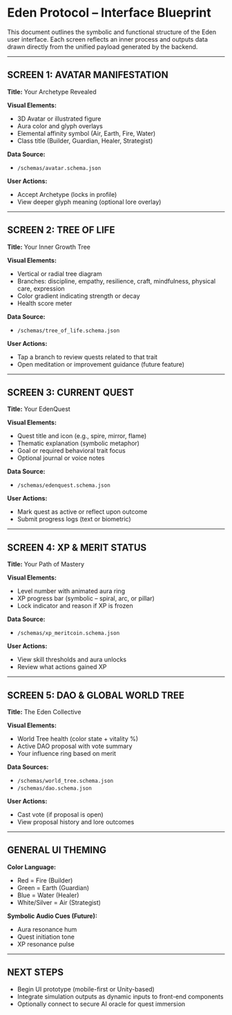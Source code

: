 # Eden Protocol – Interface Blueprint

This document outlines the symbolic and functional structure of the Eden user interface. Each screen reflects an inner process and outputs data drawn directly from the unified payload generated by the backend.

---

## SCREEN 1: AVATAR MANIFESTATION

**Title:** Your Archetype Revealed

**Visual Elements:**
- 3D Avatar or illustrated figure
- Aura color and glyph overlays
- Elemental affinity symbol (Air, Earth, Fire, Water)
- Class title (Builder, Guardian, Healer, Strategist)

**Data Source:**
- `/schemas/avatar.schema.json`

**User Actions:**
- Accept Archetype (locks in profile)
- View deeper glyph meaning (optional lore overlay)

---

## SCREEN 2: TREE OF LIFE

**Title:** Your Inner Growth Tree

**Visual Elements:**
- Vertical or radial tree diagram
- Branches: discipline, empathy, resilience, craft, mindfulness, physical care, expression
- Color gradient indicating strength or decay
- Health score meter

**Data Source:**
- `/schemas/tree_of_life.schema.json`

**User Actions:**
- Tap a branch to review quests related to that trait
- Open meditation or improvement guidance (future feature)

---

## SCREEN 3: CURRENT QUEST

**Title:** Your EdenQuest

**Visual Elements:**
- Quest title and icon (e.g., spire, mirror, flame)
- Thematic explanation (symbolic metaphor)
- Goal or required behavioral trait focus
- Optional journal or voice notes

**Data Source:**
- `/schemas/edenquest.schema.json`

**User Actions:**
- Mark quest as active or reflect upon outcome
- Submit progress logs (text or biometric)

---

## SCREEN 4: XP & MERIT STATUS

**Title:** Your Path of Mastery

**Visual Elements:**
- Level number with animated aura ring
- XP progress bar (symbolic – spiral, arc, or pillar)
- Lock indicator and reason if XP is frozen

**Data Source:**
- `/schemas/xp_meritcoin.schema.json`

**User Actions:**
- View skill thresholds and aura unlocks
- Review what actions gained XP

---

## SCREEN 5: DAO & GLOBAL WORLD TREE

**Title:** The Eden Collective

**Visual Elements:**
- World Tree health (color state + vitality %)
- Active DAO proposal with vote summary
- Your influence ring based on merit

**Data Sources:**
- `/schemas/world_tree.schema.json`
- `/schemas/dao.schema.json`

**User Actions:**
- Cast vote (if proposal is open)
- View proposal history and lore outcomes

---

## GENERAL UI THEMING

**Color Language:**
- Red = Fire (Builder)
- Green = Earth (Guardian)
- Blue = Water (Healer)
- White/Silver = Air (Strategist)

**Symbolic Audio Cues (Future):**
- Aura resonance hum
- Quest initiation tone
- XP resonance pulse

---

## NEXT STEPS
- Begin UI prototype (mobile-first or Unity-based)
- Integrate simulation outputs as dynamic inputs to front-end components
- Optionally connect to secure AI oracle for quest immersion
